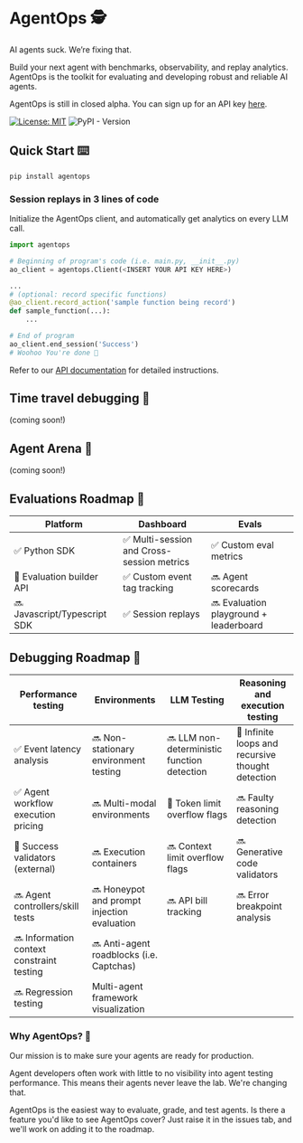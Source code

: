 # AgentOps 🕵️

AI agents suck. We’re fixing that.

Build your next agent with benchmarks, observability, and replay analytics. AgentOps is the toolkit for evaluating and developing robust and reliable AI agents.

AgentOps is still in closed alpha. You can sign up for an API key [here](https://forms.gle/mFAP4XEoaiKXb2Xh9).

[![License: MIT](https://img.shields.io/badge/License-MIT-yellow.svg)](https://opensource.org/licenses/MIT) ![PyPI - Version](https://img.shields.io/pypi/v/agentops)

## Quick Start ⌨️

```pip install agentops```

### Session replays in 3 lines of code
Initialize the AgentOps client, and automatically get analytics on every LLM call.

```python python
import agentops

# Beginning of program's code (i.e. main.py, __init__.py)
ao_client = agentops.Client(<INSERT YOUR API KEY HERE>)

...
# (optional: record specific functions)
@ao_client.record_action('sample function being record')
def sample_function(...):
    ...

# End of program
ao_client.end_session('Success')
# Woohoo You're done 🎉
```

Refer to our [API documentation](http://docs.agentops.ai) for detailed instructions.

## Time travel debugging 🔮
(coming soon!)

## Agent Arena 🥊
(coming soon!)

## Evaluations Roadmap 🧭

| Platform | Dashboard | Evals |
|---|---|---|
|✅ Python SDK | ✅ Multi-session and Cross-session metrics | ✅ Custom eval metrics |
|🚧 Evaluation builder API | ✅ Custom event tag tracking | 🔜 Agent scorecards |
|🔜 Javascript/Typescript SDK | ✅ Session replays| 🔜 Evaluation playground + leaderboard|


## Debugging Roadmap 🧭

| Performance testing | Environments | LLM Testing | Reasoning and execution testing |
|---|---|---|---|
|✅ Event latency analysis | 🔜 Non-stationary environment testing | 🔜 LLM non-deterministic function detection | 🚧 Infinite loops and recursive thought detection |
|✅ Agent workflow execution pricing | 🔜 Multi-modal environments | 🚧 Token limit overflow flags | 🔜 Faulty reasoning detection |
|🚧 Success validators (external) | 🔜 Execution containers | 🔜 Context limit overflow flags | 🔜 Generative code validators |
|🔜 Agent controllers/skill tests | 🔜 Honeypot and prompt injection evaluation | 🔜 API bill tracking | 🔜 Error breakpoint analysis |
|🔜 Information context constraint testing | 🔜 Anti-agent roadblocks (i.e. Captchas) | | |
|🔜 Regression testing | Multi-agent framework visualization | | |



### Why AgentOps? 🤔

Our mission is to make sure your agents are ready for production.

Agent developers often work with little to no visibility into agent testing performance. This means their agents never leave the lab. We're changing that. 

AgentOps is the easiest way to evaluate, grade, and test agents. Is there a feature you'd like to see AgentOps cover? Just raise it in the issues tab, and we'll work on adding it to the roadmap.
